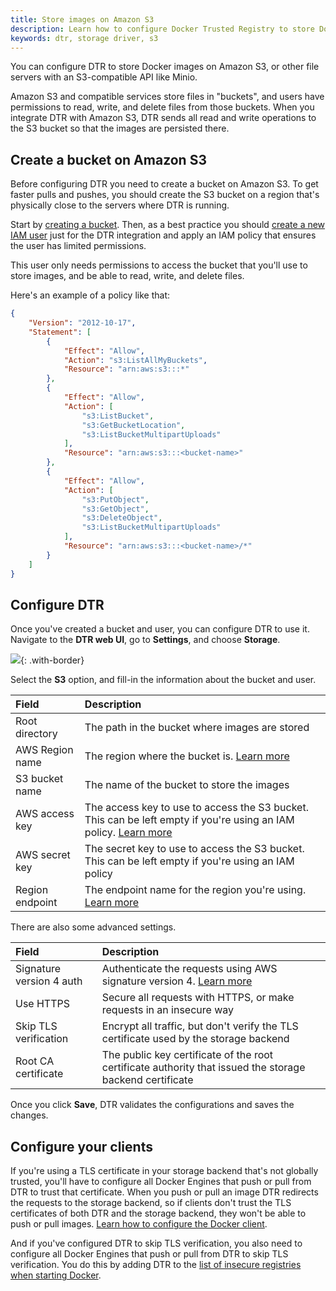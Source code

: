 ```yaml
---
title: Store images on Amazon S3
description: Learn how to configure Docker Trusted Registry to store Docker images on Amazon S3
keywords: dtr, storage driver, s3
---
```

You can configure DTR to store Docker images on Amazon S3, or other file servers with an S3-compatible API like Minio.

Amazon S3 and compatible services store files in "buckets", and users have permissions to read, write, and delete files from those buckets. When you integrate DTR with Amazon S3, DTR sends all read and write operations to the S3 bucket so that the images are persisted there.

## Create a bucket on Amazon S3

Before configuring DTR you need to create a bucket on Amazon S3. To get faster pulls and pushes, you should create the S3 bucket on a region that's physically close to the servers where DTR is running.

Start by [creating a bucket](http://docs.aws.amazon.com/AmazonS3/latest/gsg/CreatingABucket.html). Then, as a best practice you should [create a new IAM user](http://docs.aws.amazon.com/IAM/latest/UserGuide/id_users_create.html) just for the DTR integration and apply an IAM policy that ensures the user has limited permissions.

This user only needs permissions to access the bucket that you'll use to store images, and be able to read, write, and delete files.

Here's an example of a policy like that:

```json
{
    "Version": "2012-10-17",
    "Statement": [
        {
            "Effect": "Allow",
            "Action": "s3:ListAllMyBuckets",
            "Resource": "arn:aws:s3:::*"
        },
        {
            "Effect": "Allow",
            "Action": [
                "s3:ListBucket",
                "s3:GetBucketLocation",
                "s3:ListBucketMultipartUploads"
            ],
            "Resource": "arn:aws:s3:::<bucket-name>"
        },
        {
            "Effect": "Allow",
            "Action": [
                "s3:PutObject",
                "s3:GetObject",
                "s3:DeleteObject",
                "s3:ListBucketMultipartUploads"
            ],
            "Resource": "arn:aws:s3:::<bucket-name>/*"
        }
    ]
}

```

## Configure DTR

Once you've created a bucket and user, you can configure DTR to use it. Navigate to the **DTR web UI**, go to **Settings**, and choose **Storage**.

![](../../../images/s3-1.png){: .with-border}

Select the **S3** option, and fill-in the information about the bucket and user.

| Field           | Description                                                                                                                                                                                   |
|:--------------- |:--------------------------------------------------------------------------------------------------------------------------------------------------------------------------------------------- |
| Root directory  | The path in the bucket where images are stored                                                                                                                                                |
| AWS Region name | The region where the bucket is. [Learn more](http://docs.aws.amazon.com/general/latest/gr/rande.html#s3_region)                                                                               |
| S3 bucket name  | The name of the bucket to store the images                                                                                                                                                    |
| AWS access key  | The access key to use to access the S3 bucket. This can be left empty if you're using an IAM policy. [Learn more](http://docs.aws.amazon.com/general/latest/gr/managing-aws-access-keys.html) |
| AWS secret key  | The secret key to use to access the S3 bucket. This can be left empty if you're using an IAM policy                                                                                           |
| Region endpoint | The endpoint name for the region you're using. [Learn more](http://docs.aws.amazon.com/general/latest/gr/rande.html#s3_region)                                                                |

There are also some advanced settings.

| Field                    | Description                                                                                                                                               |
|:------------------------ |:--------------------------------------------------------------------------------------------------------------------------------------------------------- |
| Signature version 4 auth | Authenticate the requests using AWS signature version 4. [Learn more](http://docs.aws.amazon.com/AmazonS3/latest/API/sig-v4-authenticating-requests.html) |
| Use HTTPS                | Secure all requests with HTTPS, or make requests in an insecure way                                                                                       |
| Skip TLS verification    | Encrypt all traffic, but don't verify the TLS certificate used by the storage backend                                                                     |
| Root CA certificate      | The public key certificate of the root certificate authority that issued the storage backend certificate                                                  |

Once you click **Save**, DTR validates the configurations and saves the changes.

## Configure your clients

If you're using a TLS certificate in your storage backend that's not globally trusted, you'll have to configure all Docker Engines that push or pull from DTR to trust that certificate. When you push or pull an image DTR redirects the requests to the storage backend, so if clients don't trust the TLS certificates of both DTR and the storage backend, they won't be able to push or pull images. [Learn how to configure the Docker client](../../../user/access-dtr/index.md).

And if you've configured DTR to skip TLS verification, you also need to configure all Docker Engines that push or pull from DTR to skip TLS verification. You do this by adding DTR to the [list of insecure registries when starting Docker](/engine/reference/commandline/dockerd.md).